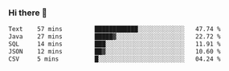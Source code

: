 ### Hi there 👋

<!--START_SECTION:waka-->

```txt
Text    57 mins         ████████████░░░░░░░░░░░░░   47.74 %
Java    27 mins         █████▓░░░░░░░░░░░░░░░░░░░   22.72 %
SQL     14 mins         ███░░░░░░░░░░░░░░░░░░░░░░   11.91 %
JSON    12 mins         ██▓░░░░░░░░░░░░░░░░░░░░░░   10.60 %
CSV     5 mins          █░░░░░░░░░░░░░░░░░░░░░░░░   04.24 %
```

<!--END_SECTION:waka-->


<!--
**AnkelMauCastillo/AnkelMauCastillo** is a ✨ _special_ ✨ repository because its `README.md` (this file) appears on your GitHub profile.

Here are some ideas to get you started:

- 🔭 I’m currently working on ...
- 🌱 I’m currently learning ...
- 👯 I’m looking to collaborate on ...
- 🤔 I’m looking for help with ...
- 💬 Ask me about ...
- 📫 How to reach me: ...
- 😄 Pronouns: ...
- ⚡ Fun fact: ...
-->
